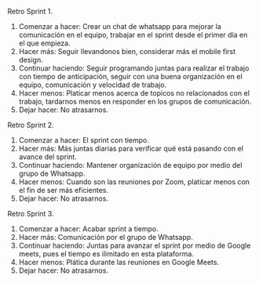 Retro Sprint 1.

1. Comenzar a hacer: Crear un chat de whatsapp para mejorar la comunicación en el equipo, trabajar en el sprint desde el primer día en el que empieza.
2. Hacer más: Seguir llevandonos bien, considerar más el mobile first design.
3. Continuar haciendo: Seguir programando juntas para realizar el trabajo con tiempo de anticipación, seguir con una buena organización en el equipo, comunicación y velocidad de trabajo.
4. Hacer menos: Platicar menos acerca de topicos no relacionados con el trabajo, tardarnos menos en responder en los grupos de comunicación.
5. Dejar hacer: No atrasarnos.

Retro Sprint 2.
1. Comenzar a hacer: El sprint con tiempo.
2. Hacer más: Más juntas diarias para verificar qué está pasando con el avance del sprint.
3. Continuar haciendo: Mantener organización de equipo por medio del grupo de Whatsapp.
4. Hacer menos: Cuando son las reuniones por Zoom, platicar menos con el fin de ser más eficientes.
5. Dejar hacer: No atrasarnos.

Retro Sprint 3.
1. Comenzar a hacer: Acabar sprint a tiempo.
2. Hacer más: Comunicación por el grupo de Whatsapp.
3. Continuar haciendo: Juntas para avanzar el sprint por medio de Google meets, pues el tiempo es ilimitado en esta plataforma.
4. Hacer menos: Plática durante las reuniones en Google Meets.
5. Dejar hacer: No atrasarnos.
